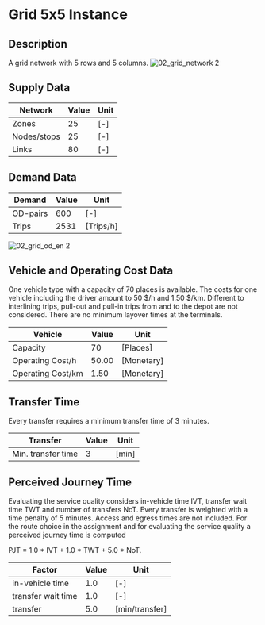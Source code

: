 # Grid 5x5 Instance

## Description
A grid network with 5 rows and 5 columns.
![02_grid_network 2](https://user-images.githubusercontent.com/30687001/41600232-9cdc9f36-73d5-11e8-8b7a-43781dc9ddea.jpg)

## Supply Data
| Network       | Value  | Unit |
| ---           | ---    |---   |
| Zones         |     25 | [-]  |    
| Nodes/stops   |     25 | [-]  |   
| Links         |     80 | [-]  |

## Demand Data
| Demand       | Value  | Unit       | 
| ---          | ---    |---         |
| OD-pairs     |    600 | [-]        |
| Trips        |   2531 | [Trips/h]  |
![02_grid_od_en 2](https://user-images.githubusercontent.com/30687001/41599681-33d15ac8-73d4-11e8-9c63-aeda6805e248.jpg)

## Vehicle and Operating Cost Data
One vehicle type with a capacity of 70 places is available. The costs for one vehicle including the driver amount to 50 $/h and 1.50 $/km. Different to interlining trips, pull-out and pull-in trips from and to the depot are not considered. There are no minimum layover times at the terminals.

| Vehicle           | Value  | Unit     | 
| ---               | ---    |---       |
| Capacity          |     70 |  [Places]|
| Operating Cost/h  |  50.00 |[Monetary]|
| Operating Cost/km |   1.50 |[Monetary]|

## Transfer Time
Every transfer requires a minimum transfer time of 3 minutes.

| Transfer           | Value  | Unit     | 
| ---                | ---    |---       |
| Min. transfer time |      3 |[min]     |

## Perceived Journey Time
Evaluating the service quality considers in-vehicle time IVT, transfer wait time TWT and number of transfers NoT. Every transfer is weighted with a time penalty of 5 minutes. Access and egress times are not included. For the route choice in the assignment and for evaluating the service quality a perceived journey time is computed

PJT = 1.0 * IVT + 1.0 * TWT + 5.0 * NoT. 

| Factor            | Value  | Unit         | 
| ---               | ---    |---           |
| in-vehicle time   |    1.0 |  [-]         |
| transfer wait time|    1.0 |  [-]         |
| transfer          |    5.0 |[min/transfer]|
